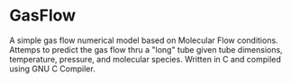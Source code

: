 # GasFlow


A simple gas flow numerical model based on Molecular Flow conditions.  Attemps to predict the gas flow thru a "long" tube given tube dimensions, temperature, pressure, and molecular species.  Written in C and compiled using GNU C Compiler.